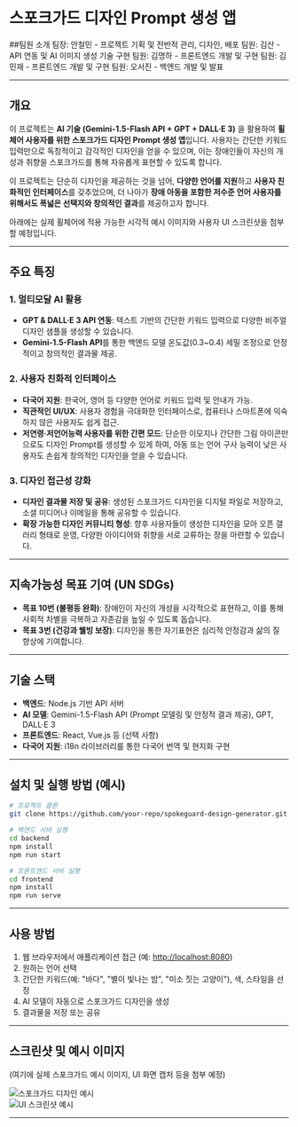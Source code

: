 # 스포크가드 디자인 Prompt 생성 앱

##팀원 소개
팀장: 안철민  - 프로젝트 기획 및 전반적 관리, 디자인, 배포
팀원: 김산    - API 연동 및 AI 이미지 생성 기술 구현
팀원: 김명하  - 프론트엔드 개발 및 구현
팀원: 김민재  - 프론트엔드 개발 및 구현
팀원: 오서진  - 백엔드 개발 및 발표

---

## 개요
이 프로젝트는 **AI 기술 (Gemini-1.5-Flash API + GPT + DALL·E 3)** 을 활용하여 **휠체어 사용자를 위한 스포크가드 디자인 Prompt 생성 앱**입니다. 사용자는 간단한 키워드 입력만으로 독창적이고 감각적인 디자인을 얻을 수 있으며, 이는 장애인들이 자신의 개성과 취향을 스포크가드를 통해 자유롭게 표현할 수 있도록 합니다.

이 프로젝트는 단순히 디자인을 제공하는 것을 넘어, **다양한 언어를 지원**하고 **사용자 친화적인 인터페이스**를 갖추었으며, 더 나아가 **장애 아동을 포함한 저수준 언어 사용자를 위해서도 폭넓은 선택지와 창의적인 결과**를 제공하고자 합니다.

아래에는 실제 휠체어에 적용 가능한 시각적 예시 이미지와 사용자 UI 스크린샷을 첨부할 예정입니다.

---

## 주요 특징

### 1. 멀티모달 AI 활용
- **GPT & DALL·E 3 API 연동**: 텍스트 기반의 간단한 키워드 입력으로 다양한 비주얼 디자인 샘플을 생성할 수 있습니다.  
- **Gemini-1.5-Flash API**를 통한 백엔드 모델 온도값(0.3~0.4) 세밀 조정으로 안정적이고 창의적인 결과물 제공.

### 2. 사용자 친화적 인터페이스
- **다국어 지원**: 한국어, 영어 등 다양한 언어로 키워드 입력 및 안내가 가능.  
- **직관적인 UI/UX**: 사용자 경험을 극대화한 인터페이스로, 컴퓨터나 스마트폰에 익숙하지 않은 사용자도 쉽게 접근.  
- **저연령·저언어능력 사용자를 위한 간편 모드**: 단순한 이모지나 간단한 그림 아이콘만으로도 디자인 Prompt를 생성할 수 있게 하여, 아동 또는 언어 구사 능력이 낮은 사용자도 손쉽게 창의적인 디자인을 얻을 수 있습니다.

### 3. 디자인 접근성 강화
- **디자인 결과물 저장 및 공유**: 생성된 스포크가드 디자인을 디지털 파일로 저장하고, 소셜 미디어나 이메일을 통해 공유할 수 있습니다.  
- **확장 가능한 디자인 커뮤니티 형성**: 향후 사용자들이 생성한 디자인을 모아 오픈 갤러리 형태로 운영, 다양한 아이디어와 취향을 서로 교류하는 장을 마련할 수 있습니다.

---

## 지속가능성 목표 기여 (UN SDGs)
- **목표 10번 (불평등 완화)**: 장애인이 자신의 개성을 시각적으로 표현하고, 이를 통해 사회적 차별을 극복하고 자존감을 높일 수 있도록 돕습니다.  
- **목표 3번 (건강과 웰빙 보장)**: 디자인을 통한 자기표현은 심리적 안정감과 삶의 질 향상에 기여합니다.

---

## 기술 스택
- **백엔드**: Node.js 기반 API 서버  
- **AI 모델**: Gemini-1.5-Flash API (Prompt 모델링 및 안정적 결과 제공), GPT, DALL·E 3  
- **프론트엔드**: React, Vue.js 등 (선택 사항)  
- **다국어 지원**: i18n 라이브러리를 통한 다국어 번역 및 현지화 구현

---

## 설치 및 실행 방법 (예시)
```bash
# 프로젝트 클론
git clone https://github.com/your-repo/spokeguard-design-generator.git

# 백엔드 서버 실행
cd backend
npm install
npm run start

# 프론트엔드 서버 실행
cd frontend
npm install
npm run serve
```

---

## 사용 방법
1. 웹 브라우저에서 애플리케이션 접근 (예: [http://localhost:8080](https://bottle22.netlify.app))
2. 원하는 언어 선택
3. 간단한 키워드(예: "바다", "별이 빛나는 밤", "미소 짓는 고양이"), 색, 스타일을 선정
4. AI 모델이 자동으로 스포크가드 디자인을 생성
5. 결과물을 저장 또는 공유

---

## 스크린샷 및 예시 이미지
(여기에 실제 스포크가드 예시 이미지, UI 화면 캡처 등을 첨부 예정)

![스포크가드 디자인 예시](./images/spokeguard_example.png)  
![UI 스크린샷 예시](./images/ui_screenshot.png)

---
